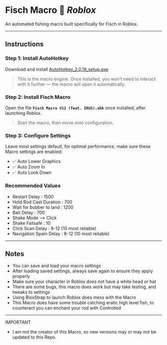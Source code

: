 # Fisch Macro 🎣 *Roblox*

An automated fishing macro built specifically for Fisch in Roblox.

---

## Instructions

### Step 1: Install AutoHotkey  
Download and install [AutoHotkey_2.0.19_setup.exe](https://www.autohotkey.com/)  
> This is the macro engine. Once installed, you won’t need to interact with it further — the macro will open it automatically.

### Step 2: Install Fisch Macro  
Open the file **`Fisch Macro V12 (feat. IRUS).ahk`** once installed, after launching Roblox.  
> Start the macro, then move onto configuration.

### Step 3: Configure Settings  
Leave most settings default,
 for optimal performance, make sure these Macro settings are enabled:  
- ✅ Auto Lower Graphics  
- ✅ Auto Zoom In  
- ✅ Auto Look Down
### Recommended Values
- Restart Delay : 1500
- Hold Rod Cast Duration : 700
- Wait for bobber to land : 1200
- Bait Delay : 700
- Shake Mode --> Click
- Shake Failsafe : 10
- Click Scan Delay : 8-12 (10 most reliable)
- Navigation Spam Delay : 8-12 (10 most reliable)
  
---

## Notes  
- You can save and load your macro settings
- After loading saved settings, always save again to ensure they apply properly
- Make sure your character in Roblox does not have a white head or hat
- There are some bugs, this macro does work but may take testing, and tweaks to settings
- Using BloxStrap to launch Roblox does mess with the Macro
- This Macro does have some trouble catching eratic high level fish, to counteract you can enchant your rod with Controlled
  
---
IMPORTANT
- I am not the creator of this Macro, so new versions may or may not be updated to this Repo.
